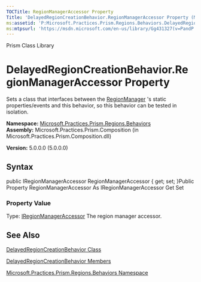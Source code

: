```yaml
---
TOCTitle: RegionManagerAccessor Property
Title: 'DelayedRegionCreationBehavior.RegionManagerAccessor Property (Microsoft.Practices.Prism.Regions.Behaviors)'
ms:assetid: 'P:Microsoft.Practices.Prism.Regions.Behaviors.DelayedRegionCreationBehavior.RegionManagerAccessor'
ms:mtpsurl: 'https://msdn.microsoft.com/en-us/library/Gg431327(v=PandP.50)'
---
```


Prism Class Library

DelayedRegionCreationBehavior.RegionManagerAccessor Property
================================================================

Sets a class that interfaces between the [RegionManager](https://msdn.microsoft.com/t:microsoft.practices.prism.regions.regionmanager) 's static properties/events and this behavior, so this behavior can be tested in isolation.

**Namespace:** [Microsoft.Practices.Prism.Regions.Behaviors](https://msdn.microsoft.com/n:microsoft.practices.prism.regions.behaviors)
**Assembly:** Microsoft.Practices.Prism.Composition (in Microsoft.Practices.Prism.Composition.dll)

**Version:** 5.0.0.0 (5.0.0.0)

## Syntax


public IRegionManagerAccessor RegionManagerAccessor { get; set; }Public Property RegionManagerAccessor As IRegionManagerAccessor Get Set
### Property Value

Type: [IRegionManagerAccessor](https://msdn.microsoft.com/t:microsoft.practices.prism.regions.iregionmanageraccessor)
The region manager accessor.

See Also
--------


[DelayedRegionCreationBehavior Class](https://msdn.microsoft.com/t:microsoft.practices.prism.regions.behaviors.delayedregioncreationbehavior)

[DelayedRegionCreationBehavior Members](https://msdn.microsoft.com/allmembers.t:microsoft.practices.prism.regions.behaviors.delayedregioncreationbehavior)

[Microsoft.Practices.Prism.Regions.Behaviors Namespace](https://msdn.microsoft.com/n:microsoft.practices.prism.regions.behaviors)
